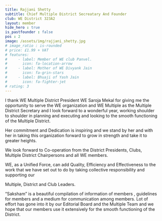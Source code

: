 ```yaml
---
title: Rajjani Shetty
subtitle: Chief Multiple District Secreatary And Founder
club: WE District 323A2
layout: member
hide_hero : true
is_pastfounder : false
pos : 2
image: /assets/img/rajjani_shetty.jpg
# image_ratio : is-rounded
# price: £1.99 + VAT
# features:
#     - label: Member of WE club Panvel.
#       icon: fa-location-arrow
#     - label: Mother of WE Divyank Jain
#       icon: fa-grin-stars
#     - label: Bhuaji of Yash Jain
#       icon: fa-fighter-jet
# rating: 3
---
```


I thank WE Multiple District President WE Saroja Mekal for giving me the opportunity to serve the WE organization and WE Multiple as the Multiple District Secretary and I look forward to a wonderful year, working shoulder to shoulder in planning and executing and looking to the smooth functioning of the Multiple District.

Her commitment and Dedication is inspiring and we stand by her and with her in taking this organization forward to grow in strength and take it to greater heights.

We look forward to Co-operation from the District Presidents, Clubs, Multiple District Chairpersons and all WE members.

WE, as a Unified Force, can add Quality, Efficiency and Effectiveness to the work that we have set out to do by taking collective responsibility and supporting our

Multiple, District and Club Leaders.

“Saksham” is a beautiful compilation of information of members , guidelines for members and a medium for communication among members. Lot of effort has gone into it by our Editorial Board and the Multiple Team and we hope that our members use it extensively for the smooth functioning of the District.